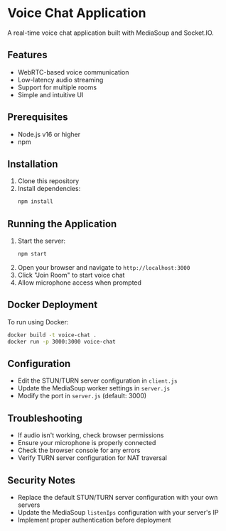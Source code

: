 # Voice Chat Application

A real-time voice chat application built with MediaSoup and Socket.IO.

## Features

- WebRTC-based voice communication
- Low-latency audio streaming
- Support for multiple rooms
- Simple and intuitive UI

## Prerequisites

- Node.js v16 or higher
- npm

## Installation

1. Clone this repository
2. Install dependencies:
   ```bash
   npm install
   ```

## Running the Application

1. Start the server:
   ```bash
   npm start
   ```
2. Open your browser and navigate to `http://localhost:3000`
3. Click "Join Room" to start voice chat
4. Allow microphone access when prompted

## Docker Deployment

To run using Docker:

```bash
docker build -t voice-chat .
docker run -p 3000:3000 voice-chat
```

## Configuration

- Edit the STUN/TURN server configuration in `client.js`
- Update the MediaSoup worker settings in `server.js`
- Modify the port in `server.js` (default: 3000)

## Troubleshooting

- If audio isn't working, check browser permissions
- Ensure your microphone is properly connected
- Check the browser console for any errors
- Verify TURN server configuration for NAT traversal

## Security Notes

- Replace the default STUN/TURN server configuration with your own servers
- Update the MediaSoup `listenIps` configuration with your server's IP
- Implement proper authentication before deployment